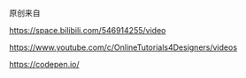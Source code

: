 原创来自

https://space.bilibili.com/546914255/video

https://www.youtube.com/c/OnlineTutorials4Designers/videos

https://codepen.io/